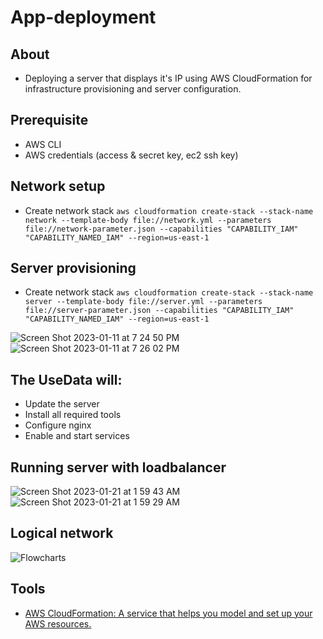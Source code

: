 # App-deployment
## About
- Deploying a server that displays it's IP using AWS CloudFormation for infrastructure provisioning and server configuration.

## Prerequisite
- AWS CLI
- AWS credentials (access & secret key, ec2 ssh key)

## Network setup
- Create network stack ```aws cloudformation create-stack --stack-name network --template-body file://network.yml --parameters file://network-parameter.json --capabilities "CAPABILITY_IAM" "CAPABILITY_NAMED_IAM" --region=us-east-1```

## Server provisioning
- Create network stack ```aws cloudformation create-stack --stack-name server --template-body file://server.yml --parameters file://server-parameter.json --capabilities "CAPABILITY_IAM" "CAPABILITY_NAMED_IAM" --region=us-east-1```

![Screen Shot 2023-01-11 at 7 24 50 PM](https://user-images.githubusercontent.com/97449891/211889362-d41b5e5e-044b-4045-b27c-838948fb1820.png)
![Screen Shot 2023-01-11 at 7 26 02 PM](https://user-images.githubusercontent.com/97449891/211889444-1b5ad1f5-0ae1-4ee8-956e-1ed755882a4c.png)


## The UseData will:
- Update the server
- Install all required tools
- Configure nginx
- Enable and start services

## Running server with loadbalancer
![Screen Shot 2023-01-21 at 1 59 43 AM](https://user-images.githubusercontent.com/97449891/213830878-b3a6b968-0a5e-4bc6-9f35-b8007583d24e.png)
![Screen Shot 2023-01-21 at 1 59 29 AM](https://user-images.githubusercontent.com/97449891/213830891-90d87df0-4d26-4439-bef1-094dc417f14e.png)




## Logical network
![Flowcharts](https://user-images.githubusercontent.com/97449891/211727648-28ad767a-1364-43e4-9ae2-4b7784cb657f.jpeg)


## Tools
- [AWS CloudFormation: A service that helps you model and set up your AWS resources.](https://docs.aws.amazon.com/AWSCloudFormation/latest/UserGuide/Welcome.html)


